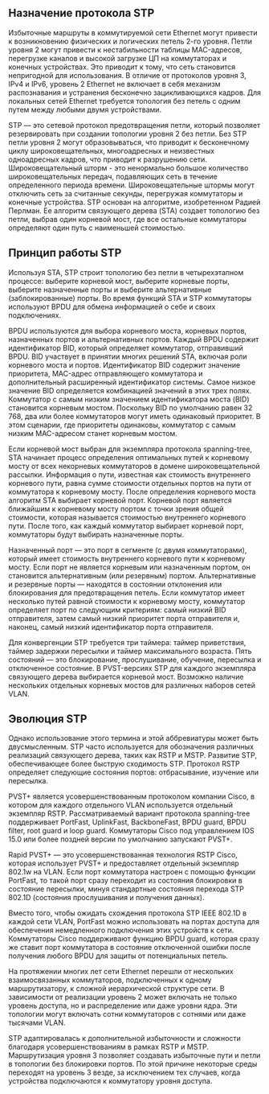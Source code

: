 <!-- 5.4.1 -->
## Назначение протокола STP

Избыточные маршруты в коммутируемой сети Ethernet могут привести к возникновению физических и логических петель 2-го уровня. Петли уровня 2 могут привести к нестабильности таблицы MAC-адресов, перегрузке каналов и высокой загрузке ЦП на коммутаторах и конечных устройствах. Это приводит к тому, что сеть становится непригодной для использования. В отличие от протоколов уровня 3, IPv4 и IPv6, уровень 2 Ethernet не включает в себя механизм распознавания и устранения бесконечно зацикливающихся кадров. Для локальных сетей Ethernet требуется топология без петель с одним путем между любыми двумя устройствами.

STP — это сетевой протокол предотвращения петли, который позволяет резервировать при создании топологии уровня 2 без петли. Без STP петли уровня 2 могут образовываться, что приводит к бесконечному циклу широковещательных, многоадресных и неизвестных одноадресных кадров, что приводит к разрушению сети. Широковещательный шторм - это ненормально большое количество широковещательных передач, подавляющих сеть в течение определенного периода времени. Широковещательные штормы могут отключить сеть за считанные секунды, перегружая коммутаторы и конечные устройства. STP основан на алгоритме, изобретенном Радией Перлман. Ее алгоритм связующего дерева (STA) создает топологию без петли, выбрав один корневой мост, где все остальные коммутаторы определяют один путь с наименьшей стоимостью.

## Принцип работы STP

Используя STA, STP строит топологию без петли в четырехэтапном процессе: выберите корневой мост, выберите корневые порты, выберите назначенные порты и выберите альтернативные (заблокированные) порты. Во время функций STA и STP коммутаторы используют BPDU для обмена информацией о себе и своих подключениях.

BPDU используются для выбора корневого моста, корневых портов, назначенных портов и альтернативных портов. Каждый BPDU содержит идентификатор BID, который определяет коммутатор, отправивший BPDU. BID участвует в принятии многих решений STA, включая роли корневого моста и портов. Идентификатор BID содержит значение приоритета, MAC-адрес отправляющего коммутатора и дополнительный расширенный идентификатор системы. Самое низкое значение BID определяется комбинацией значений в этих трех полях. Коммутатор с самым низким значением идентификатора моста (BID) становится корневым мостом. Поскольку BID по умолчанию равен 32 768, два или более коммутаторов могут иметь одинаковый приоритет. В этом сценарии, где приоритеты одинаковы, коммутатор с самым низким MAC-адресом станет корневым мостом.

Если корневой мост выбран для экземпляра протокола spanning-tree, STA начинает процесс определения оптимальных путей к корневому мосту от всех некорневых коммутаторов в домене широковещательной рассылки. Информация о пути, известная как стоимость внутреннего корневого пути, равна сумме стоимости отдельных портов на пути от коммутатора к корневому мосту. После определения корневого моста алгоритм STA выбирает корневой порт. Корневой порт является ближайшим к корневому мосту портом с точки зрения общей стоимости, которая называется стоимостью внутреннего корневого пути. После того, как каждый коммутатор выбирает корневой порт, коммутаторы будут выбирать назначенные порты.

Назначенный порт — это порт в сегменте (с двумя коммутаторами), который имеет стоимость внутреннего корневого пути к корневому мосту. Если порт не является корневым или назначенным портом, он становится альтернативным (или резервным) портом. Альтернативные и резервные порты — находятся в состоянии отклонения или блокирования для предотвращения петель. Если коммутатор имеет несколько путей равной стоимости к корневому мосту, коммутатор определяет порт по следующим критериям: самый низкий BID отправителя, затем самый низкий приоритет порта отправителя и, наконец, самый низкий идентификатор порта отправителя.

Для конвергенции STP требуется три таймера: таймер приветствия, таймер задержки пересылки и таймер максимального возраста. Пять состояний — это блокирование, прослушивание, обучение, пересылка и отключенное состояние. В PVST-версиях STP для каждого экземпляра связующего дерева выбирается корневой мост. Возможно наличие нескольких отдельных корневых мостов для различных наборов сетей VLAN.

## Эволюция STP

Однако использование этого термина и этой аббревиатуры может быть двусмысленным. STP часто используется для обозначения различных реализаций связующего дерева, таких как RSTP и MSTP. Развитие STP, обеспечивающее более быструю сходимость STP. Протокол RSTP определяет следующие состояния портов: отбрасывание, изучение или пересылка.

PVST+ является усовершенствованным протоколом компании Cisco, в котором для каждого отдельного VLAN используется отдельный экземпляр RSTP. Рассматриваемый вариант протокола spanning-tree поддерживает PortFast, UplinkFast, BackboneFast, BPDU guard, BPDU filter, root guard и loop guard. Коммутаторы Cisco под управлением IOS 15.0 или более поздней версии по умолчанию запускают PVST+.

Rapid PVST+ — это усовершенствованная технология RSTP Cisco, которая использует PVST+ и предоставляет отдельный экземпляр 802.1w на VLAN. Если порт коммутатора настроен с помощью функции PortFast, то такой порт сразу переходит из состояния блокировки в состояние пересылки, минуя стандартные состояния перехода STP 802.1D (состояния прослушивания и получения данных).

Вместо того, чтобы ожидать схождения протокола STP IEEE 802.1D в каждой сети VLAN, PortFast можно использовать на портах доступа для обеспечения немедленного подключения этих устройств к сети. Коммутаторы Cisco поддерживают функцию BPDU guard, которая сразу же ставит порт коммутатора в состояние отключенной ошибки после получения любого BPDU для защиты от потенциальных петель.

На протяжении многих лет сети Ethernet перешли от нескольких взаимосвязанных коммутаторов, подключенных к одному маршрутизатору, к сложной иерархической структуре сети. В зависимости от реализации уровень 2 может включать не только уровень доступа, но и распределение или даже уровни ядра. Эти топологии могут включать сотни коммутаторов с сотнями или даже тысячами VLAN.

STP адаптировалась к дополнительной избыточности и сложности благодаря усовершенствованиям в рамках RSTP и MSTP. Маршрутизация уровня 3 позволяет создавать избыточные пути и петли в топологии без блокировки портов. По этой причине некоторые среды переходят на уровень 3 везде, за исключением тех случаев, когда устройства подключаются к коммутатору уровня доступа.

<!-- 5.4.2 -->
<!-- quiz -->